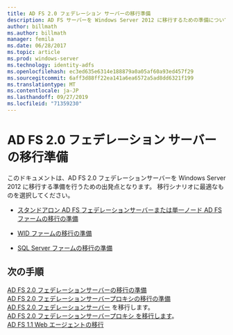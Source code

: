 ```yaml
---
title: AD FS 2.0 フェデレーション サーバーの移行準備
description: AD FS サーバーを Windows Server 2012 に移行するための準備について説明します。
author: billmath
ms.author: billmath
manager: femila
ms.date: 06/28/2017
ms.topic: article
ms.prod: windows-server
ms.technology: identity-adfs
ms.openlocfilehash: ec3ed635e6314e188879a0a05af60a93ed457f29
ms.sourcegitcommit: 6aff3d88ff22ea141a6ea6572a5ad8dd6321f199
ms.translationtype: MT
ms.contentlocale: ja-JP
ms.lasthandoff: 09/27/2019
ms.locfileid: "71359230"
---
```

# <a name="prepare-to-migrate-the-ad-fs-20-federation-server"></a>AD FS 2.0 フェデレーション サーバーの移行準備

このドキュメントは、AD FS 2.0 フェデレーションサーバーを Windows Server 2012 に移行する準備を行うための出発点となります。  移行シナリオに最適なものを選択してください。 
  
-   [スタンドアロン AD FS フェデレーションサーバーまたは単一ノード AD FS ファームの移行の準備](prepare-to-migrate-a-stand-alone-ad-fs-federation-server.md)  
  
-   [WID ファームの移行の準備](prepare-to-migrate-a-wid-farm.md)  
  
-   [SQL Server ファームの移行の準備](prepare-to-migrate-a-sql-server-farm.md)  
  
## <a name="next-steps"></a>次の手順
 [AD FS 2.0 フェデレーションサーバーの移行の準備](prepare-to-migrate-ad-fs-fed-server.md)   
 [AD FS 2.0 フェデレーションサーバープロキシの移行の準備](prepare-to-migrate-ad-fs-fed-proxy.md)   
 [AD FS 2.0 フェデレーションサーバー](migrate-the-ad-fs-fed-server.md)  を移行します。  
 [AD FS 2.0 フェデレーションサーバープロキシ   を移行します](migrate-the-ad-fs-2-fed-server-proxy.md)。  
 [AD FS 1.1 Web エージェントの移行](migrate-the-ad-fs-web-agent.md)
  

  
